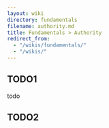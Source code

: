 ```yaml
---
layout: wiki
directory: fundamentals
filename: authority.md
title: Fundamentals > Authority
redirect_from:
  - "/wikis/fundamentals/"
  - "/wikis/"
---
```


## TODO1
todo

## TODO2
